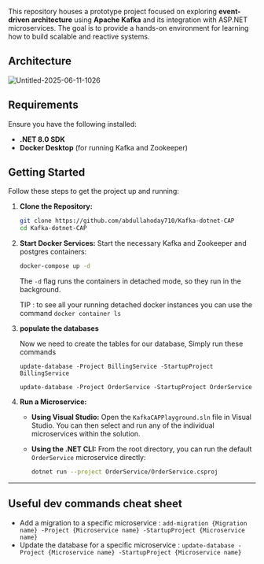 This repository houses a prototype project focused on exploring **event-driven architecture** using **Apache Kafka** and its integration with ASP.NET microservices. The goal is to provide a hands-on environment for learning how to build scalable and reactive systems.

## Architecture
![Untitled-2025-06-11-1026](https://github.com/user-attachments/assets/2cba5fff-0fde-4851-afa5-24620a69f62c)

## Requirements

Ensure you have the following installed:

* **.NET 8.0 SDK**
* **Docker Desktop** (for running Kafka and Zookeeper)

## Getting Started

Follow these steps to get the project up and running:

1.  **Clone the Repository:**
    ```bash
    git clone https://github.com/abdullahoday710/Kafka-dotnet-CAP
    cd Kafka-dotnet-CAP
    ```

2.  **Start Docker Services:**
   Start the necessary Kafka and Zookeeper and postgres containers:
    ```bash
    docker-compose up -d
    ```
    The `-d` flag runs the containers in detached mode, so they run in the background.

    TIP : to see all your running detached docker instances you can use the command ```docker container ls```
3. **populate the databases**
   
   Now we need to create the tables for our database, Simply run these commands
   
   ```update-database -Project BillingService -StartupProject BillingService```
   
   ```update-database -Project OrderService -StartupProject OrderService```
    
5.  **Run a Microservice:**

    * **Using Visual Studio:**
        Open the `KafkaCAPPlayground.sln` file in Visual Studio. You can then select and run any of the individual microservices within the solution.

    * **Using the .NET CLI:**
        From the root directory, you can run the default `OrderService` microservice directly:
        ```bash
        dotnet run --project OrderService/OrderService.csproj
        ```

---

## Useful dev commands cheat sheet
- Add a migration to a specific microservice : ```add-migration {Migration name} -Project {Microservice name} -StartupProject {Microservice name}```
- Update the database for a specific microservice : ```update-database -Project {Microservice name} -StartupProject {Microservice name}```
